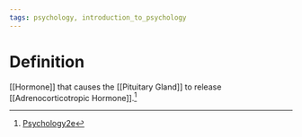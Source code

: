 ```yaml
---
tags: psychology, introduction_to_psychology
---
```


# Definition

[[Hormone]] that causes the [[Pituitary Gland]] to release [[Adrenocorticotropic Hormone]].[^1]

[^1]: [Psychology2e](zotero://open-pdf/library/items/SSTBV7L5?page=506)